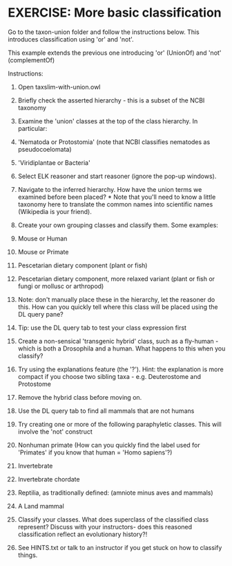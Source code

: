# EXERCISE: More basic classification

Go to the taxon-union folder and follow the instructions below. This introduces classification using 'or' and 'not'.

This example extends the previous one introducing 'or' (UnionOf) and 'not' (complementOf)

Instructions:

1. Open taxslim-with-union.owl
2. Briefly check the asserted hierarchy - this is a subset of the NCBI taxonomy
3. Examine the 'union' classes at the top of the class hierarchy. In particular:
  1. 'Nematoda or Protostomia' (note that NCBI classifies nematodes as pseudocoelomata)
  2. 'Viridiplantae or Bacteria'
4. Select ELK reasoner and start reasoner (ignore the pop-up windows).
5. Navigate to the inferred hierarchy. How have the union terms we examined before been placed? \* Note that you'll need to know a little taxonomy here to translate the common names into scientific names (Wikipedia is your friend).
6. Create your own grouping classes and classify them. Some examples:
  1. Mouse or Human
  2. Mouse or Primate
  3. Pescetarian dietary component (plant or fish)
  4. Pescetarian dietary component, more relaxed variant (plant or fish or fungi or mollusc or arthropod)
7. Note: don't manually place these in the hierarchy, let the reasoner do this.  How can you quickly tell where this class will be placed using the DL query pane?
8. Tip: use the DL query tab to test your class expression first

9. Create a non-sensical 'transgenic hybrid' class, such as a fly-human - which is both a Drosophila and a human. What happens to this when you classify?

10. Try using the explanations feature (the '?').
Hint: the explanation is more compact if you choose two sibling taxa - e.g. Deuterostome and Protostome

11. Remove the hybrid class before moving on.

12. Use the DL query tab to find all mammals that are not humans

13. Try creating one or more of the following paraphyletic classes. This will involve the 'not' construct

14. Nonhuman primate (How can you quickly find the label used for 'Primates' if you know that human = 'Homo sapiens'?)

15. Invertebrate

16. Invertebrate chordate

17. Reptilia, as traditionally defined: (amniote minus aves and mammals)

18. A Land mammal

19. Classify your classes. What does superclass of the classified class represent?  Discuss with your instructors- does this reasoned classification reflect an evolutionary history?!

20. See HINTS.txt or talk to an instructor if you get stuck on how to classify things.

